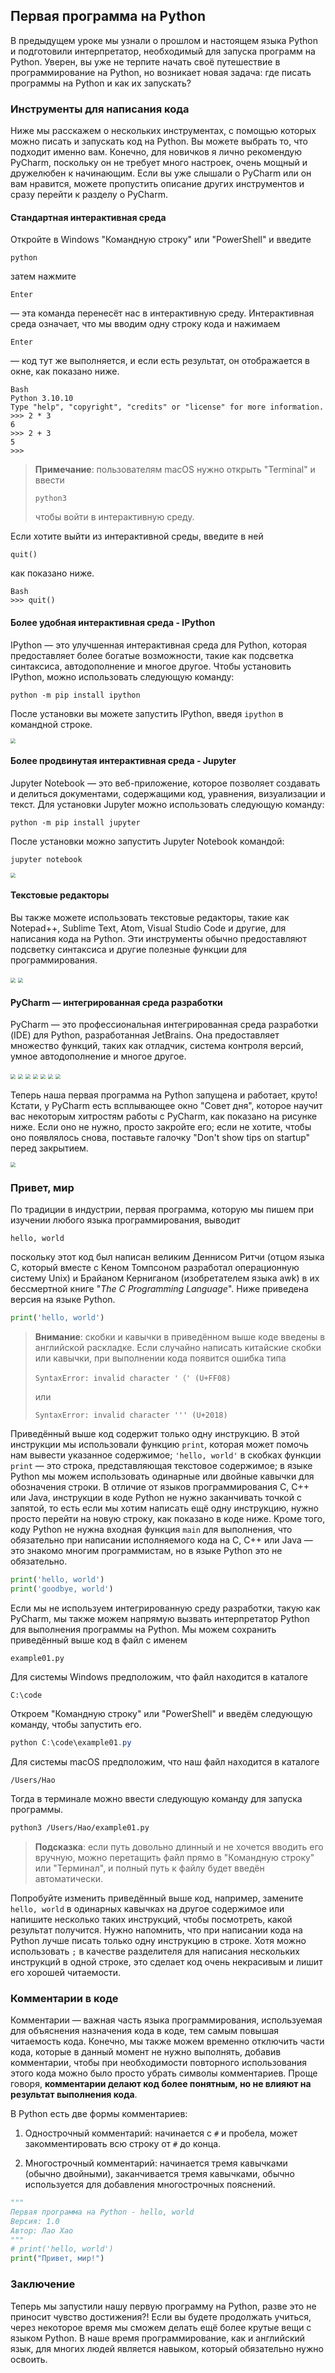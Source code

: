 ## Первая программа на Python

В предыдущем уроке мы узнали о прошлом и настоящем языка Python и подготовили интерпретатор, необходимый для запуска программ на Python. Уверен, вы уже не терпите начать своё путешествие в программирование на Python, но возникает новая задача: где писать программы на Python и как их запускать?

### Инструменты для написания кода

Ниже мы расскажем о нескольких инструментах, с помощью которых можно писать и запускать код на Python. Вы можете выбрать то, что подходит именно вам. Конечно, для новичков я лично рекомендую PyCharm, поскольку он не требует много настроек, очень мощный и дружелюбен к начинающим. Если вы уже слышали о PyCharm или он вам нравится, можете пропустить описание других инструментов и сразу перейти к разделу о PyCharm.

#### Стандартная интерактивная среда

Откройте в Windows "Командную строку" или "PowerShell" и введите

`python`

затем нажмите 

`Enter`

— эта команда перенесёт нас в интерактивную среду. Интерактивная среда означает, что мы вводим одну строку кода и нажимаем 

`Enter`

— код тут же выполняется, и если есть результат, он отображается в окне, как показано ниже.

```
Bash
Python 3.10.10
Type "help", "copyright", "credits" or "license" for more information.
>>> 2 * 3
6
>>> 2 + 3
5
>>>
```

> **Примечание**: пользователям macOS нужно открыть "Terminal" и ввести
> 
> `python3`
> 
> чтобы войти в интерактивную среду.

Если хотите выйти из интерактивной среды, введите в ней

`quit()`

как показано ниже.

```
Bash
>>> quit()
```

#### Более удобная интерактивная среда - IPython

IPython — это улучшенная интерактивная среда для Python, которая предоставляет более богатые возможности, такие как подсветка синтаксиса, автодополнение и многое другое. Чтобы установить IPython, можно использовать следующую команду:

```
python -m pip install ipython
```

После установки вы можете запустить IPython, введя `ipython` в командной строке.

<img src="res/day02/using_ipython.png" style="zoom:50%;">

#### Более продвинутая интерактивная среда - Jupyter

Jupyter Notebook — это веб-приложение, которое позволяет создавать и делиться документами, содержащими код, уравнения, визуализации и текст. Для установки Jupyter можно использовать следующую команду:

```
python -m pip install jupyter
```

После установки можно запустить Jupyter Notebook командой:

```
jupyter notebook
```

<img src="res/day02/using_jupyter.png" style="zoom:50%;">

#### Текстовые редакторы

Вы также можете использовать текстовые редакторы, такие как Notepad++, Sublime Text, Atom, Visual Studio Code и другие, для написания кода на Python. Эти инструменты обычно предоставляют подсветку синтаксиса и другие полезные функции для программирования.

<img src="res/day02/using_sublime.png" style="zoom:50%;">

<img src="res/day02/using_vscode.png" style="zoom:50%;">

#### PyCharm — интегрированная среда разработки

PyCharm — это профессиональная интегрированная среда разработки (IDE) для Python, разработанная JetBrains. Она предоставляет множество функций, таких как отладчик, система контроля версий, умное автодополнение и многое другое.

<img src="res/day02/using_pycharm_1.png" style="zoom:50%;">

<img src="res/day02/using_pycharm_2.png" style="zoom:50%;">

<img src="res/day02/using_pycharm_3.png" style="zoom:50%;">

<img src="res/day02/using_pycharm_4.png" style="zoom:50%;">

<img src="res/day02/using_pycharm_5.png" style="zoom:50%;">

<img src="res/day02/using_pycharm_6.png" style="zoom:50%;">

<img src="res/day02/using_pycharm_7.png" style="zoom:50%;">

Теперь наша первая программа на Python запущена и работает, круто! Кстати, у PyCharm есть всплывающее окно "Совет дня", которое научит вас некоторым хитростям работы с PyCharm, как показано на рисунке ниже. Если оно не нужно, просто закройте его; если не хотите, чтобы оно появлялось снова, поставьте галочку "Don't show tips on startup" перед закрытием.

<img src="res/day02/using_pycharm_8.png" style="zoom:50%;">

### Привет, мир

По традиции в индустрии, первая программа, которую мы пишем при изучении любого языка программирования, выводит

`hello, world`

поскольку этот код был написан великим Деннисом Ритчи (отцом языка C, который вместе с Кеном Томпсоном разработал операционную систему Unix) и Брайаном Керниганом (изобретателем языка awk) в их бессмертной книге "*The C Programming Language*". Ниже приведена версия на языке Python.

```python
print('hello, world')
```

> **Внимание**: скобки и кавычки в приведённом выше коде введены в английской раскладке. Если случайно написать китайские скобки или кавычки, при выполнении кода появится ошибка типа 
> 
> `SyntaxError: invalid character '（' (U+FF08)`
> 
> или 
> 
> `SyntaxError: invalid character ''' (U+2018)`

Приведённый выше код содержит только одну инструкцию. В этой инструкции мы использовали функцию `print`, которая может помочь нам вывести указанное содержимое; `'hello, world'` в скобках функции `print` — это строка, представляющая текстовое содержимое; в языке Python мы можем использовать одинарные или двойные кавычки для обозначения строки. В отличие от языков программирования C, C++ или Java, инструкции в коде Python не нужно заканчивать точкой с запятой, то есть если мы хотим написать ещё одну инструкцию, нужно просто перейти на новую строку, как показано в коде ниже. Кроме того, коду Python не нужна входная функция `main` для выполнения, что обязательно при написании исполняемого кода на C, C++ или Java — это знакомо многим программистам, но в языке Python это не обязательно.

```python
print('hello, world')
print('goodbye, world')
```

Если мы не используем интегрированную среду разработки, такую как PyCharm, мы также можем напрямую вызвать интерпретатор Python для выполнения программы на Python. Мы можем сохранить приведённый выше код в файл с именем 

`example01.py`

Для системы Windows предположим, что файл находится в каталоге 

`C:\code`

Откроем "Командную строку" или "PowerShell" и введём следующую команду, чтобы запустить его.

```powershell
python C:\code\example01.py
```

Для системы macOS предположим, что наш файл находится в каталоге 

`/Users/Hao`

Тогда в терминале можно ввести следующую команду для запуска программы.

```Bash
python3 /Users/Hao/example01.py
```

> **Подсказка**: если путь довольно длинный и не хочется вводить его вручную, можно перетащить файл прямо в "Командную строку" или "Терминал", и полный путь к файлу будет введён автоматически.

Попробуйте изменить приведённый выше код, например, замените `hello, world` в одинарных кавычках на другое содержимое или напишите несколько таких инструкций, чтобы посмотреть, какой результат получится. Нужно напомнить, что при написании кода на Python лучше писать только одну инструкцию в строке. Хотя можно использовать `;` в качестве разделителя для написания нескольких инструкций в одной строке, это сделает код очень некрасивым и лишит его хорошей читаемости.

### Комментарии в коде

Комментарии — важная часть языка программирования, используемая для объяснения назначения кода в коде, тем самым повышая читаемость кода. Конечно, мы также можем временно отключить части кода, которые в данный момент не нужно выполнять, добавив комментарии, чтобы при необходимости повторного использования этого кода можно было просто убрать символы комментариев. Проще говоря, **комментарии делают код более понятным, но не влияют на результат выполнения кода**.

В Python есть две формы комментариев:

1. Однострочный комментарий: начинается с `#` и пробела, может закомментировать всю строку от `#` до конца.

2. Многострочный комментарий: начинается тремя кавычками (обычно двойными), заканчивается тремя кавычками, обычно используется для добавления многострочных пояснений.

```python
"""
Первая программа на Python - hello, world
Версия: 1.0
Автор: Лао Хао
"""
# print('hello, world')
print("Привет, мир!")
```

### Заключение

Теперь мы запустили нашу первую программу на Python, разве это не приносит чувство достижения?! Если вы будете продолжать учиться, через некоторое время мы сможем делать ещё более крутые вещи с языком Python. В наше время программирование, как и английский язык, для многих людей является навыком, который обязательно нужно освоить.
